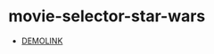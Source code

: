 # movie-selector-star-wars
- [DEMOLINK](https://vladislav-burhovetskiy.github.io/movie-selector-star-wars/)
